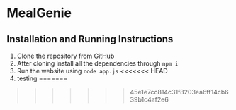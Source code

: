 # MealGenie
## Installation and Running Instructions

 1. Clone the repository from GitHub
 2. After cloning install all the dependencies through 
 ```npm i```
 3. Run the website using ```node app.js```
<<<<<<< HEAD
 4. testing
=======
 
>>>>>>> 45e1e7cc814c31f8203ea6ff14cb639b1c4af2e6
